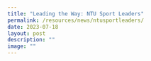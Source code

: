 ```yaml
---
title: "Leading the Way: NTU Sport Leaders"
permalink: /resources/news/ntusportleaders/
date: 2023-07-18
layout: post
description: ""
image: ""
---
```

